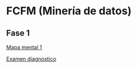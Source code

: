 # FCFM (Minería de datos)

## Fase 1

[Mapa mental 1](https://github.com/JoshuneArriaga/FCFM/blob/main/MapaMental_1_1853668.pdf)

[Examen diagnostico](https://github.com/JoshuneArriaga/FCFM/blob/main/Ex-Diagnostico_1853668.pdf)

